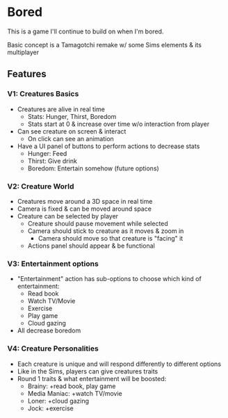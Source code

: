 ﻿# Bored

This is a game I'll continue to build on when I'm bored.

Basic concept is a Tamagotchi remake w/ some Sims elements & its multiplayer

## Features



### V1: Creatures Basics

- Creatures are alive in real time
    - Stats: Hunger, Thirst, Boredom 
    - Stats start at 0 & increase over time w/o interaction from player
- Can see creature on screen & interact
    - On click can see an animation
- Have a UI panel of buttons to perform actions to decrease stats
    - Hunger: Feed 
    - Thirst: Give drink
    - Boredom: Entertain somehow (future options)

### V2: Creature World

- Creatures move around a 3D space in real time
- Camera is fixed & can be moved around space
- Creature can be selected by player
    - Creature should pause movement while selected
    - Camera should stick to creature as it moves & zoom in 
        - Camera should move so that creature is "facing" it
    - Actions panel should appear & be functional

### V3: Entertainment options

- "Entertainment" action has sub-options to choose which kind of entertainment:
    - Read book
    - Watch TV/Movie
    - Exercise
    - Play game
    - Cloud gazing
- All decrease boredom

### V4: Creature Personalities

- Each creature is unique and will respond differently to different options
- Like in the Sims, players can give creatures traits
- Round 1 traits & what entertainment will be boosted:
    - Brainy: +read book, play game
    - Media Maniac: +watch TV/movie
    - Loner: +cloud gazing
    - Jock: +exercise


